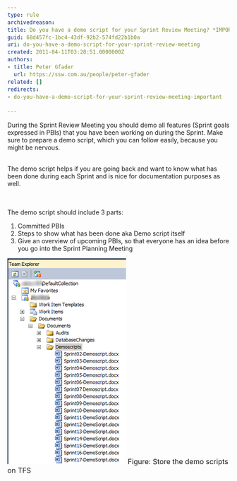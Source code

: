 ```yaml
---
type: rule
archivedreason: 
title: Do you have a demo script for your Sprint Review Meeting? *IMPORTANT*
guid: 68d457fc-1bc4-43df-92b2-574fd22b1b0a
uri: do-you-have-a-demo-script-for-your-sprint-review-meeting
created: 2011-04-11T03:28:51.0000000Z
authors:
- title: Peter Gfader
  url: https://ssw.com.au/people/peter-gfader
related: []
redirects:
- do-you-have-a-demo-script-for-your-sprint-review-meeting-important

---
```



​​During the Sprint Review Meeting you should demo all features (Sprint goals expressed in PBIs) that you have been working on during the Sprint. Make sure to prepare a demo script, which you can follow easily, because you might be nervous. <div><br>
The demo script helps if you are going back and want to know what has been done during each Sprint and is nice for documentation purposes as well. 
</div>
<br><excerpt class='endintro'></excerpt><br>
The demo script should include 3 parts:<br>
<ol>
    <li>Committed PBIs <br></li>
    <li>Steps to show what has been done aka Demo script itself​ </li>
    <li>Give an overview of upcoming PBIs, so that everyone has an idea before you go into the Sprint Planning Meeting </li>
</ol>
<img class="ms-rteCustom-ImageArea" src="StoreDemoScriptInTFS.jpg" alt="" /> <font class="ms-rteCustom-FigureNormal" size="+0">Figure: Store the demo scripts on TFS</font> 



